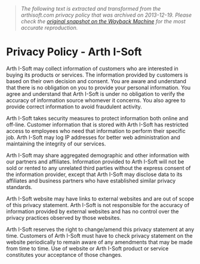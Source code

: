 > *The following text is extracted and transformed from the arthisoft.com privacy policy that was archived on 2013-12-19. Please check the [original snapshot on the Wayback Machine](https://web.archive.org/web/20131219203055id_/http%3A//www.arthisoft.com/privacy-policy) for the most accurate reproduction.*

# Privacy Policy - Arth I-Soft

Arth I-Soft may collect information of customers who are interested in buying its products or services. The information provided by customers is based on their own decision and consent. You are aware and understand that there is no obligation on you to provide your personal information. You agree and understand that Arth I-Soft is under no obligation to verify the accuracy of information source whomever it concerns. You also agree to provide correct information to avoid fraudulent activity.

Arth I-Soft takes security measures to protect information both online and off-line. Customer information that is stored with Arth I-Soft has restricted access to employees who need that information to perform their specific job. Arth I-Soft may log IP addresses for better web administration and maintaining the integrity of our services.

Arth I-Soft may share aggregated demographic and other information with our partners and affiliates. Information provided to Arth I-Soft will not be sold or rented to any unrelated third parties without the express consent of the information provider, except that Arth I-Soft may disclose data to its affiliates and business partners who have established similar privacy standards.

Arth I-Soft website may have links to external websites and are out of scope of this privacy statement. Arth I-Soft is not responsible for the accuracy of information provided by external websites and has no control over the privacy practices observed by those websites.

Arth I-Soft reserves the right to change/amend this privacy statement at any time. Customers of Arth I-Soft must have to check privacy statement on the website periodically to remain aware of any amendments that may be made from time to time. Use of website or Arth I-Soft product or service constitutes your acceptance of those changes.
